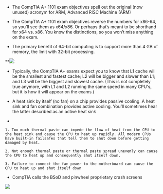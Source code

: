 - The CompTIA A+ 1101 exam objectives spell out the original (now unused) acronym for ARM, Advanced RISC Machine (ARM)

- The CompTIA A+ 1101 exam objectives reverse the numbers for x86-64, so you’ll see them as x64/x86. Or perhaps that’s meant to be shorthand for x64 vs. x86. You know the distinctions, so you won’t miss anything on the exam.

- The primary benefit of 64-bit computing is to support more than 4 GB of memory, the limit with 32-bit processing.



**![](https://lh7-us.googleusercontent.com/_jy2Nebi8dzBzzuSBrxUfLQ8RUmfATBWe_wBtgNuMuuMcGjsxHGSn2NdyU_ON1wrbfBEbQ456APfSa-mRl06_iiGOxRxdR2J3iHSFyGI35sZ8HumvF41qNiyG5TfOStcCtom_8eQXEPOVH_LF8kMPgk)

- Typically, the CompTIA A+ exams expect you to know that L1 cache will be the smallest and fastest cache; L2 will be bigger and slower than L1; and L3 will be the biggest and slowest cache. (This is not completely true anymore, with L1 and L2 running the same speed in many CPU's, but it is how it will appear on the exams.)

- A heat sink by itself (no fan) on a chip provides passive cooling. A heat sink and fan combination provides active cooling. You’ll sometimes hear the latter described as an active heat sink

- 

	1. Too much thermal paste can impede the flow of heat from the CPU to the heat sink and cause the CPU to heat up rapidly. All modern CPUs have built-in failsafes that tell them to shut down before getting damaged by heat. 

	2. Not enough thermal paste or thermal paste spread unevenly can cause the CPU to heat up and consequently shut itself down. 

	3. Failure to connect the fan power to the motherboard can cause the CPU to heat up and shut itself down

- CompTIA calls the BSoD and pinwheel proprietary crash screens

![](https://lh7-us.googleusercontent.com/n7z_bx3NboIw2wFQas7acBvUYVkKohX0AQHdGNfPxghJOzM00wfqThEvaYi_Z1JYp01WytN8-CwACQtTOI86rBGbFZocwtbBDXqX1fLB5N3egiNC48wMVn6ROmhBAC30gT8d0y5mnGHrsC2AYQ5eyMU)



